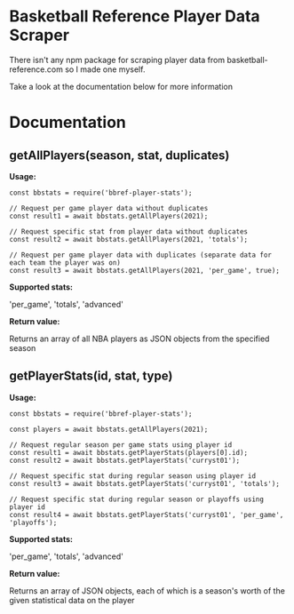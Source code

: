 # Basketball Reference Player Data Scraper

There isn't any npm package for scraping player data from basketball-reference.com so I made one myself.

Take a look at the documentation below for more information

# Documentation

## getAllPlayers(season, stat, duplicates)

**Usage:**

```
const bbstats = require('bbref-player-stats');

// Request per game player data without duplicates
const result1 = await bbstats.getAllPlayers(2021);

// Request specific stat from player data without duplicates
const result2 = await bbstats.getAllPlayers(2021, 'totals');

// Request per game player data with duplicates (separate data for each team the player was on)
const result3 = await bbstats.getAllPlayers(2021, 'per_game', true);
```

**Supported stats:**

'per_game', 'totals', 'advanced'

**Return value:**

Returns an array of all NBA players as JSON objects from the specified season

## getPlayerStats(id, stat, type)

**Usage:**

```
const bbstats = require('bbref-player-stats');

const players = await bbstats.getAllPlayers(2021);

// Request regular season per game stats using player id
const result1 = await bbstats.getPlayerStats(players[0].id);
const result2 = await bbstats.getPlayerStats('curryst01');

// Request specific stat during regular season using player id
const result3 = await bbstats.getPlayerStats('curryst01', 'totals');

// Request specific stat during regular season or playoffs using player id
const result4 = await bbstats.getPlayerStats('curryst01', 'per_game', 'playoffs');
```

**Supported stats:**

'per_game', 'totals', 'advanced'

**Return value:**

Returns an array of JSON objects, each of which is a season's worth of the given statistical data on the player
